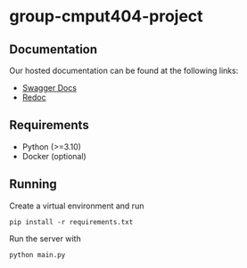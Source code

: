 # group-cmput404-project

## Documentation

Our hosted documentation can be found at the following links:

- [Swagger Docs](https://cmput404-social.herokuapp.com/docs)
- [Redoc](https://cmput404-social.herokuapp.com/redoc)

## Requirements

- Python (>=3.10)
- Docker (optional)

## Running

Create a virtual environment and run

```
pip install -r requirements.txt
```

Run the server with

```py
python main.py
```